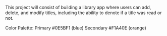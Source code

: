 This project will consist of building a library app where users can add, delete, and modify titles, including the ability to denote if a title was read or not.

Color Palette:
Primary #0E5BF1 (blue)
Secondary #F1A40E (orange)
